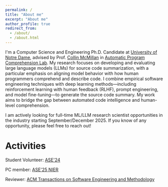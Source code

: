 ```yaml
---
permalink: /
title: "About me"
excerpt: "About me"
author_profile: true
redirect_from: 
  - /about/
  - /about.html
---
```


I'm a Computer Science and Engineering Ph.D. Candidate at [University of Notre Dame](https://cse.nd.edu/), advised by Prof. [Collin McMillan](https://sdf.org/~cmc/) in [Automatic Program Comprehension Lab](https://github.com/apcl-research). My research focuses on developing and evaluating large language models (LLMs) for source code summarization, with a particular emphasis on aligning model behavior with how human programmers comprehend and describe code. I combine empirical software engineering techniques with deep learning methods—including reinforcement learning with human feedback (RLHF), prompt engineering, and model fine-tuning—to generate the source code summary. My work aims to bridge the gap between automated code intelligence and human-level comprehension.

I am actively looking for full-time ML/LLM research scientist opportunities in the industry starting September/December 2025. If you know of any opportunity, please feel free to reach out!

Activities
===========
Student Volunteer: [ASE'24](https://conf.researchr.org/home/ase-2024)

PC member: [ASE'25 NIER](https://conf.researchr.org/track/ase-2025/ase-2025-nier-track)

Reviewer: [ACM Transactions on Software Engineering and Methodology](https://dl.acm.org/journal/tosem)

<!---
News
======
- March 2022, I'm pleased to attend [Computer Science and Engineering](https://cse.nd.edu/) at [University of Notre Dame](https://www.nd.edu/) as a Ph.D. student starting this Fall.
- February 2022, My paper "[AidIR: An Interactive Dialog System to Aid Disease Information Retrieval](https://www.mdpi.com/2076-3417/12/4/1875)" has been accepted to [Applied Sciences](https://www.mdpi.com/journal/applsci).
- October 2021, Site published.
--->
